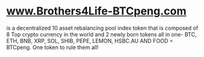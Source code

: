 # www.Brothers4Life-BTCpeng.com
is a decentralized 10 asset rebalancing pool index token that is composed of  8 Top crypto currency in the world and 2 newly born tokens all in one- 
BTC, ETH, BNB, XRP, SOL, SHIB, PEPE, LEMON, HSBC.AU AND FOOD = BTCpeng. One token to rule them all! 
